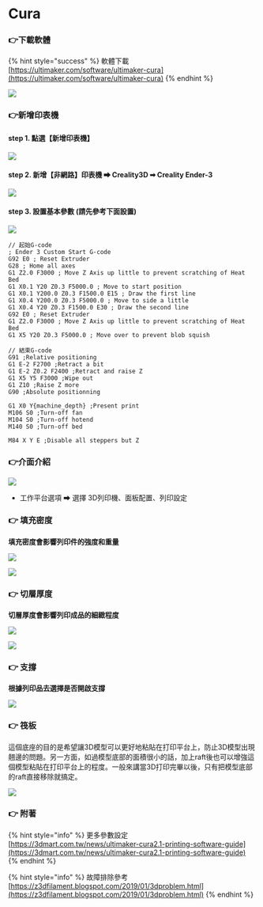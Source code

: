# Cura

### 👉下載軟體

{% hint style="success" %}
軟體下載[https://ultimaker.com/software/ultimaker-cura](https://ultimaker.com/software/ultimaker-cura)
{% endhint %}

![](.gitbook/assets/image%20%2855%29.png)

### 👉新增印表機

#### step 1. 點選【新增印表機】

![](.gitbook/assets/image%20%2819%29.png)

#### step 2. 新增【非網路】印表機 ➡ Creality3D ➡ Creality Ender-3

![](.gitbook/assets/image%20%288%29.png)

#### step 3. 設置基本參數 \(請先參考下面設置\)

![](.gitbook/assets/image%20%2825%29.png)

```text
// 起始G-code
; Ender 3 Custom Start G-code
G92 E0 ; Reset Extruder
G28 ; Home all axes
G1 Z2.0 F3000 ; Move Z Axis up little to prevent scratching of Heat Bed
G1 X0.1 Y20 Z0.3 F5000.0 ; Move to start position
G1 X0.1 Y200.0 Z0.3 F1500.0 E15 ; Draw the first line
G1 X0.4 Y200.0 Z0.3 F5000.0 ; Move to side a little
G1 X0.4 Y20 Z0.3 F1500.0 E30 ; Draw the second line
G92 E0 ; Reset Extruder
G1 Z2.0 F3000 ; Move Z Axis up little to prevent scratching of Heat Bed
G1 X5 Y20 Z0.3 F5000.0 ; Move over to prevent blob squish
```

```text
// 結束G-code
G91 ;Relative positioning
G1 E-2 F2700 ;Retract a bit
G1 E-2 Z0.2 F2400 ;Retract and raise Z
G1 X5 Y5 F3000 ;Wipe out
G1 Z10 ;Raise Z more
G90 ;Absolute positionning

G1 X0 Y{machine_depth} ;Present print
M106 S0 ;Turn-off fan
M104 S0 ;Turn-off hotend
M140 S0 ;Turn-off bed

M84 X Y E ;Disable all steppers but Z
```

### 👉介面介紹

![](.gitbook/assets/image%20%2863%29.png)

* 工作平台選項 ➡ 選擇 3D列印機、面板配置、列印設定

### 👉 填充密度

**填充密度會影響列印件的強度和重量**

![](.gitbook/assets/image%20%2868%29.png)

![](.gitbook/assets/image%20%2872%29.png)

### 👉 切層厚度

**切層厚度會影響列印成品的細緻程度**

![](.gitbook/assets/image%20%2869%29.png)

![](.gitbook/assets/image%20%2866%29.png)

### 👉 支撐

**根據列印品去選擇是否開啟支撐**

![](.gitbook/assets/image%20%2865%29.png)

### 👉 筏板

這個底座的目的是希望讓3D模型可以更好地粘貼在打印平台上，防止3D模型出現翹邊的問題。另一方面，如過模型底部的面積很小的話，加上raft後也可以增強這個模型粘貼在打印平台上的程度。一般來講當3D打印完畢以後，只有把模型底部的raft直接移除就搞定。

![](.gitbook/assets/image%20%2873%29.png)



### 👉 附著

{% hint style="info" %}
更多參數設定[https://3dmart.com.tw/news/ultimaker-cura2.1-printing-software-guide](https://3dmart.com.tw/news/ultimaker-cura2.1-printing-software-guide)
{% endhint %}

{% hint style="info" %}
故障排除參考[https://z3dfilament.blogspot.com/2019/01/3dproblem.html](https://z3dfilament.blogspot.com/2019/01/3dproblem.html)
{% endhint %}

